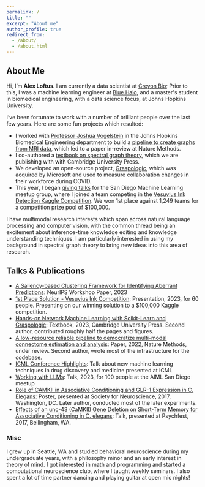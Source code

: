```yaml
---
permalink: /
title: ""
excerpt: "About me"
author_profile: true
redirect_from: 
  - /about/
  - /about.html
---
```


About Me
---
Hi, I’m **Alex Loftus**. I am currently a data scientist at [Creyon Bio](creyonbio.com); Prior to this, I was a machine learning engineer at [Blue Halo](https://bluehalo.com/), and a master's student in biomedical engineering, with a data science focus, at Johns Hopkins University.

I’ve been fortunate to work with a number of brilliant people over the last few years. Here are some fun projects which resulted:
 - I worked with [Professor Joshua Vogelstein](https://www.neurodata.io) in the Johns Hopkins Biomedical Engineering department to build a [pipeline to create graphs from MRI data](https://github.com/neurodata/m2g), which led to a paper in-review at Nature Methods. 
 - I co-authored a [textbook on spectral graph theory](https://www.docs.neurodata.io/graph-stats-book/coverpage.html), which we are publishing with with Cambridge University Press. 
 - We developed an open-source project, [Graspologic](https://www.github.com/microsoft/graspologic), which was acquired by Microsoft and used to measure collaboration changes in their workforce during COVID. 
 - This year, I began [giving talks](https://www.youtube.com/@SanDiegoMachineLearning/videos) for the San Diego Machine Learning meetup group, where I joined a team competing in the [Vesuvius Ink Detection Kaggle Competition](https://www.kaggle.com/competitions/vesuvius-challenge-ink-detection). We won 1st place against 1,249 teams for a competition prize pool of $100,000.

I have multimodal research interests which span across natural language processing and computer vision, with the common thread being an excitement about inference-time knowledge editing and knowledge understanding techniques. I am particularly interested in using my background in spectral graph theory to bring new ideas into this area of research.

## Talks & Publications
- [A Saliency-based Clustering Framework for Identifying Aberrant Predictions](https://arxiv.org/pdf/2311.06454.pdf): NeurIPS Workshop Paper, 2023
- [1st Place Solution - Vesuvius Ink Competition](https://www.youtube.com/watch?v=IWySc8s00P0): Presentation, 2023, for 60 people. Presenting on our winning solution to a \$100,000 Kaggle competition.
- [Hands-on Network Machine Learning with Scikit-Learn and Graspologic](https://www.overleaf.com/read/cdmbzwkrxtbv): Textbook, 2023, Cambridge University Press. Second author, contributed roughly half the pages and figures.
- [A low-resource reliable pipeline to democratize multi-modal connectome estimation and analysis](https://www.biorxiv.org/content/10.1101/2021.11.01.466686v1): Paper, 2022, Nature Methods, under review. Second author, wrote most of the infrastructure for the codebase.
- [ICML Conference Highlights](https://www.youtube.com/watch?v=V_hcmfdJzF8): Talk about new machine learning techniques in drug discovery and medicine presented at ICML
- [Working with LLMs](https://lu.ma/aisd1): Talk, 2023, for 100 people at the AIML San Diego meetup
- [Role of CAMKII in Associative Conditioning and GLR-1 Expression in C. Elegans](https://imgur.com/a/f2TxUt9): Poster, presented at Society for Neuroscience, 2017, Washington, DC. Later author, conducted most of the later experiments.
- [Effects of an unc-43 (CaMKII) Gene Deletion on Short-Term Memory for Associative Conditioning in C. elegans](): Talk, presented at Psychfest, 2017, Bellingham, WA.

### Misc
I grew up in Seattle, WA and studied behavioral neuroscience during my undergraduate years, with a philosophy minor and an early interest in theory of mind. I got interested in math and programming and started a computational neuroscience club, where I taught weekly seminars. I also spent a lot of time partner dancing and playing guitar at open mic nights!

<!-- 
Talks
=====

TODO:

about section
Papers
Talks
Teaching
include resume
misc section -->